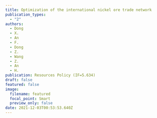 ```yaml
---
title: Optimization of the international nickel ore trade network
publication_types:
  - "2"
authors:
  - Dong
  - X.
  - An
  - F.
  - Dong
  - Z.
  - Wang
  - Z.
  - An
  - H.
publication: Resources Policy (IF=5.634)
draft: false
featured: false
image:
  filename: featured
  focal_point: Smart
  preview_only: false
date: 2021-12-03T00:53:53.640Z
---
```

